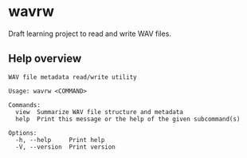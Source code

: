 # wavrw
Draft learning project to read and write WAV files. 

## Help overview

```
WAV file metadata read/write utility

Usage: wavrw <COMMAND>

Commands:
  view  Summarize WAV file structure and metadata
  help  Print this message or the help of the given subcommand(s)

Options:
  -h, --help     Print help
  -V, --version  Print version

```
